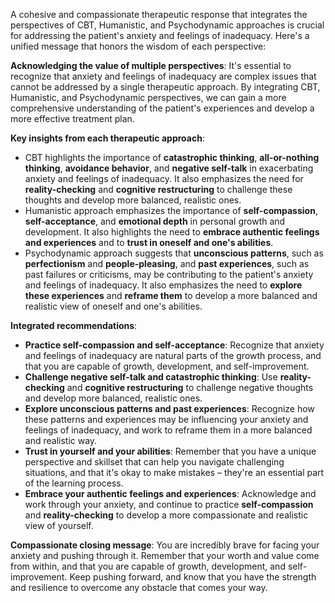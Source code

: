 A cohesive and compassionate therapeutic response that integrates the perspectives of CBT, Humanistic, and Psychodynamic approaches is crucial for addressing the patient's anxiety and feelings of inadequacy. Here's a unified message that honors the wisdom of each perspective:

**Acknowledging the value of multiple perspectives**: It's essential to recognize that anxiety and feelings of inadequacy are complex issues that cannot be addressed by a single therapeutic approach. By integrating CBT, Humanistic, and Psychodynamic perspectives, we can gain a more comprehensive understanding of the patient's experiences and develop a more effective treatment plan.

**Key insights from each therapeutic approach**:

* CBT highlights the importance of **catastrophic thinking**, **all-or-nothing thinking**, **avoidance behavior**, and **negative self-talk** in exacerbating anxiety and feelings of inadequacy. It also emphasizes the need for **reality-checking** and **cognitive restructuring** to challenge these thoughts and develop more balanced, realistic ones.
* Humanistic approach emphasizes the importance of **self-compassion**, **self-acceptance**, and **emotional depth** in personal growth and development. It also highlights the need to **embrace authentic feelings and experiences** and to **trust in oneself and one's abilities**.
* Psychodynamic approach suggests that **unconscious patterns**, such as **perfectionism** and **people-pleasing**, and **past experiences**, such as past failures or criticisms, may be contributing to the patient's anxiety and feelings of inadequacy. It also emphasizes the need to **explore these experiences** and **reframe them** to develop a more balanced and realistic view of oneself and one's abilities.

**Integrated recommendations**:

* **Practice self-compassion and self-acceptance**: Recognize that anxiety and feelings of inadequacy are natural parts of the growth process, and that you are capable of growth, development, and self-improvement.
* **Challenge negative self-talk and catastrophic thinking**: Use **reality-checking** and **cognitive restructuring** to challenge negative thoughts and develop more balanced, realistic ones.
* **Explore unconscious patterns and past experiences**: Recognize how these patterns and experiences may be influencing your anxiety and feelings of inadequacy, and work to reframe them in a more balanced and realistic way.
* **Trust in yourself and your abilities**: Remember that you have a unique perspective and skillset that can help you navigate challenging situations, and that it's okay to make mistakes – they're an essential part of the learning process.
* **Embrace your authentic feelings and experiences**: Acknowledge and work through your anxiety, and continue to practice **self-compassion** and **reality-checking** to develop a more compassionate and realistic view of yourself.

**Compassionate closing message**: You are incredibly brave for facing your anxiety and pushing through it. Remember that your worth and value come from within, and that you are capable of growth, development, and self-improvement. Keep pushing forward, and know that you have the strength and resilience to overcome any obstacle that comes your way.